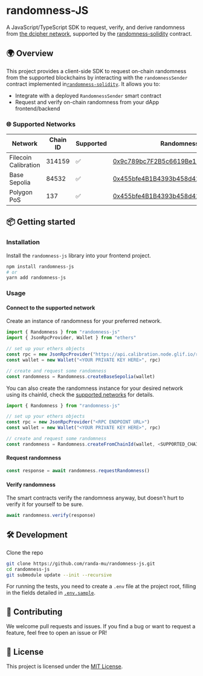 # randomness-JS

A JavaScript/TypeScript SDK to request, verify, and derive randomness  from [the dcipher network](https://dcipher.network/), supported by the [randomness-solidity](https://github.com/randa-mu/randomness-solidity) contract. 
## 🌍 Overview

This project provides a client-side SDK to request on-chain randomness from the supported blockchains by interacting with the `randomnessSender` contract implemented in[`randomness-solidity`](https://github.com/randa-mu/randomness-solidity). It allows you to:

- Integrate with a deployed `RandomnessSender` smart contract
- Request and verify on-chain randomness from your dApp frontend/backend


### 🌐 Supported Networks

| Network              | Chain ID  | Supported | Randomness Contract |
|----------------------|-----------|-----------|-----------|
| Filecoin Calibration | 314159    | ✅         |[0x9c789bc7F2B5c6619Be1572A39F2C3d6f33001dC](https://calibration.filfox.info/en/address/0x9c789bc7F2B5c6619Be1572A39F2C3d6f33001dC) |
| Base Sepolia              | 84532         | ✅         | [0x455bfe4B1B4393b458d413E2B0778A95F9B84B82](https://sepolia.basescan.org/address/0x455bfe4B1B4393b458d413E2B0778A95F9B84B82) |
| Polygon PoS            | 137  | ✅         | [0x455bfe4B1B4393b458d413E2B0778A95F9B84B82](https://polygonscan.com/address/0x455bfe4B1B4393b458d413E2B0778A95F9B84B82) |

## 📦 Getting started

### Installation

Install the `randomness-js` library into your frontend project.
```bash
npm install randomness-js
# or
yarn add randomness-js
```

### Usage

#### Connect to the supported network
Create an instance of randomness for your preferred network.
```ts
import { Randomness } from "randomness-js"
import { JsonRpcProvider, Wallet } from "ethers"

// set up your ethers objects
const rpc = new JsonRpcProvider("https://api.calibration.node.glif.io/rpc/v1")
const wallet = new Wallet("<YOUR PRIVATE KEY HERE>", rpc)

// create and request some randomness
const randomness = Randomness.createBaseSepolia(wallet)
```
You can also create the randomness instance for your desired network using its chainId, check the [supported networks](#-supported-networks) for details.
```ts
import { Randomness } from "randomness-js"

// set up your ethers objects
const rpc = new JsonRpcProvider("<RPC ENDPOINT URL>")
const wallet = new Wallet("<YOUR PRIVATE KEY HERE>", rpc)

// create and request some randomness
const randomness = Randomness.createFromChainId(wallet, <SUPPORTED_CHAIN_ID>)
```

#### Request randomness

```ts
const response = await randomness.requestRandomness()
```

#### Verify randomness
The smart contracts verify the randomness anyway, but doesn't hurt to verify it for yourself to be sure.
```ts
await randomness.verify(response)
```

## 🛠 Development
Clone the repo
```bash
git clone https://github.com/randa-mu/randomness-js.git
cd randomness-js
git submodule update --init --recursive
```
For running the tests, you need to create a `.env` file at the project root, filling in the fields detailed in [`.env.sample`](./.env.sample).

## 🤝 Contributing

We welcome pull requests and issues. If you find a bug or want to request a feature, feel free to open an issue or PR!

## 📄 License

This project is licensed under the [MIT License](./LICENSE).
